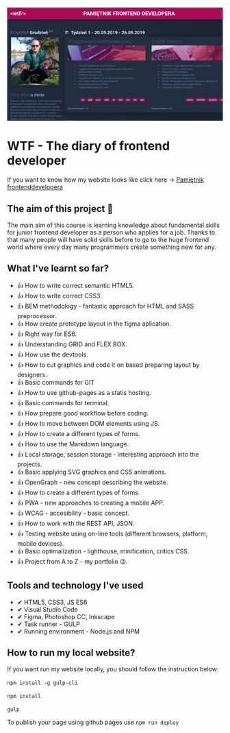 ![Homepage screenshot](github/screenshot.png)

# WTF - The diary of frontend developer

If you want to know how my website looks like click here -> [Pamiętnik frontenddevelopera](https://github.com/KrzysztofGrudzien/my-diary-gulp)

## The aim of this project 🚀
The main aim of this course is learning knowledge about fundamental skills for junior frontend developer as a person who applies for a job. Thanks to that many people will have solid skills before to go to the huge frontend world where every day many programmers create something new for any.

## What I've learnt so far?
- 👍 How to write correct semantic HTML5.
- 👍 How to write correct CSS3.
- 👍 BEM methodology - fantastic approach for HTML and SASS preprocessor.
- 👍 How create prototype layout in the figma aplication.
- 👍 Right way for ES6.
- 👍 Understanding GRID and FLEX BOX.
- 👍 How use the devtools.
- 👍 How to cut graphics and code it on based preparing layout by designers.
- 👍 Basic commands for GIT
- 👍 How to use github-pages as a statis hosting.
- 👍 Basic commands for terminal.
- 👍 How prepare good workflow before coding.
- 👍 How to move between DOM elements using JS.
- 👍 How to create a different types of forms.
- 👍 How to use the Markdown language.
- 👍 Local storage, session storage - interesting approach into the projects.
- 👍 Basic applying SVG graphics and CSS animations.
- 👍 OpenGraph - new concept describing the website.
- 👍 How to create a different types of forms.
- 👍 PWA - new approaches to creating a mobile APP.
- 👍 WCAG - accesibility - basic concept.
- 👍 How to work with the REST API, JSON.
- 👍 Testing website using on-line tools (different browsers, platform, mobile devices).
- 👍 Basic optimalization - lighthouse, minification, critics CSS.
- 👍 Project from A to Z - my portfolio 😉.

## Tools and technology I've used
- ✔ HTML5, CSS3, JS ES6
- ✔ Visual Studio Code
- ✔ Figma, Photoshop CC, Inkscape
- ✔ Task runner - GULP
- ✔ Running environment - Node.js and NPM

## How to run my local website?

If you want run my website locally, you should follow the instruction below:

`npm install -g gulp-cli`

`npm install`

`gulp`

To publish your page using github pages use `npm run deploy`
